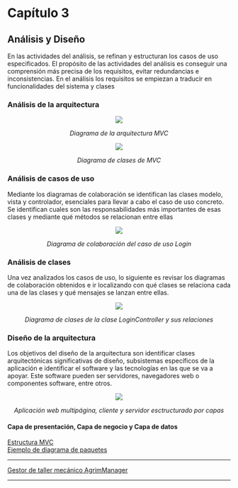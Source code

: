 # Capítulo 3

## Análisis y Diseño
En las actividades del análisis, se refinan y estructuran los casos de uso especificados. El propósito de las actividades del análisis es conseguir una comprensión más precisa de los requisitos, evitar redundancias e inconsistencias. En el análisis los requisitos se empiezan a traducir en funcionalidades del sistema y clases

### Análisis de la arquitectura
<p align="center">
  <img src="https://user-images.githubusercontent.com/22343642/233075604-dfb711bb-a84e-486c-b519-c609e1d73ba7.png" />
</p>
<div align="center">
  <em>Diagrama de la arquitectura MVC</em>
</div>

<p align="center">
  <img src="https://user-images.githubusercontent.com/22343642/233076401-e08a7baa-1f9e-4ec9-8df0-eab7e5e2b3a2.png" />
</p>
<div align="center">
  <em>Diagrama de clases de MVC</em>
</div>

### Análisis de casos de uso
Mediante los diagramas de colaboración se identifican las clases modelo, vista y controlador, esenciales para llevar a cabo el caso de uso concreto. Se identifican cuales son las responsabilidades más importantes de esas clases y mediante qué métodos se relacionan entre ellas

<p align="center">
  <img src="https://user-images.githubusercontent.com/22343642/233089268-a49b67b2-0838-4ba0-a62d-6dee0f10bbc2.png" />
</p>
<div align="center">
  <em>Diagrama de colaboración del caso de uso Login</em>
</div>

### Análisis de clases
Una vez analizados los casos de uso, lo siguiente es revisar los diagramas de colaboración obtenidos e ir localizando con qué clases se relaciona cada una de las clases y qué mensajes se lanzan entre ellas.

<p align="center">
  <img src="https://user-images.githubusercontent.com/22343642/233092767-55950517-1e80-41bc-9b7d-ac031f1b32eb.png" />
</p>
<div align="center">
  <em>Diagrama de clases de la clase LoginController y sus relaciones</em>
</div>

### Diseño de la arquitectura
Los objetivos del diseño de la arquitectura son identificar clases arquitectónicas significativas de diseño, subsistemas específicos de la aplicación e identificar el software y las tecnologías en las que se va a apoyar. Este software pueden ser servidores, navegadores web o componentes software, entre otros.

<p align="center">
  <img src="https://user-images.githubusercontent.com/22343642/233095433-436c3695-4b3d-4aa5-b129-3b66937a85af.png" />
</p>
<div align="center">
  <em>Aplicación web multipágina, cliente y servidor esctructurado por capas</em>
</div>

#### Capa de presentación, Capa de negocio y Capa de datos
[Estructura MVC](https://user-images.githubusercontent.com/22343642/233102062-85cb6b2e-47b7-466f-b1ba-d77ac3b97bf7.png)
</br>
[Ejemplo de diagrama de paquetes](https://user-images.githubusercontent.com/22343642/233102671-107bc8a8-1537-4940-b878-dbbce6525578.png)

***
[Gestor de taller mecánico AgrimManager](https://www.notion.so/Gestor-de-taller-mec-nico-AgrimManager-a8d44826c2494e15bcb235fc1019938d?pvs=4#0a1fbda23e2e4946ae7ae12bcd724a9d)
***
